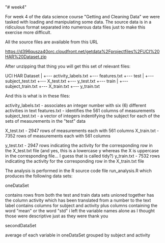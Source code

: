 "# week4" 

For week 4 of the data science course "Getting and Cleaning Data" we were tasked with loading and manipulating some data.
The source data is in a ridiculous format separated into numerous data files just to make this exercise more difficult.

All the source files are available from this URL

https://d396qusza40orc.cloudfront.net/getdata%2Fprojectfiles%2FUCI%20HAR%20Dataset.zip

After unzipping that thing you will get this set of relevant files:

UCI HAR Dataset
   |
   +---  activity_labels.txt
   +---  features.txt
   +---  test
            |
            +---  subject_test.txt
            +---  X_test.txt
            +---  y_test.txt
   +---  train
            |
            +---  subject_train.txt
            +---  X_train.txt
            +---  y_train.txt

And this is what is in these files:

activity_labels.txt - associates an integer number with six (6) different activities in text
features.txt - identifies the 561 columns of measurements
subject_test.txt - a vector of integers indentifying the subject for each of the sets of measurements in the "test" data

X_test.txt - 2947 rows of measurements each with 561 columns
X_train.txt - 7352 rows of measurements each with 561 columns

y_test.txt - 2947 rows indicating the activity for the corresponding row in the X_test.txt file
   (and yes, this is a lowercase y whereas the X is uppercase in the corresponding file... I guess that is called tidy?)
y_train.txt - 7532 rows indicating the activity for the corresponding row in the X_train.txt file

The analysis is performed in the R source code file run_analysis.R which produces the following data sets:

oneDataSet

   contains rows from both the test and train data sets unioned together
   has the column activity which has been translated from a number to the text label
   contains columns for subject and activity plus columns containing the word "mean" or the word "std"
   i left the variable names alone as I thought those were descriptive just as they were thank you

secondDataSet

   average of each variable in oneDataSet grouped by subject and activity


